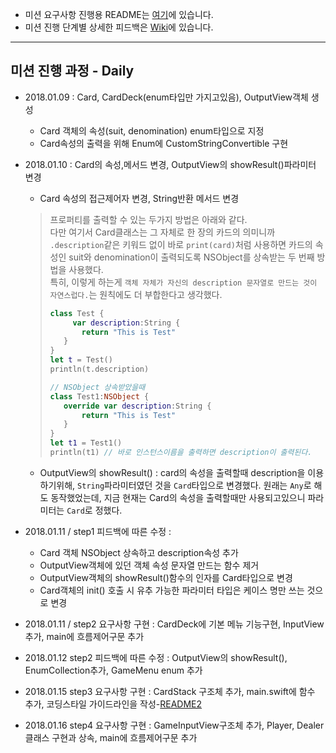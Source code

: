 - 미션 요구사항 진행용 README는 [여기](https://github.com/youth27/swift-cardgame/blob/card-step3/README2.md)에 있습니다.
- 미션 진행 단계별 상세한 피드백은 [Wiki](https://github.com/youth27/swift-cardgame/wiki)에 있습니다.
***
## 미션 진행 과정 - Daily
- 2018.01.09 : Card, CardDeck(enum타입만 가지고있음), OutputView객체 생성
  - Card 객체의 속성(suit, denomination) enum타입으로 지정
  - Card속성의 출력을 위해 Enum에 CustomStringConvertible 구현
- 2018.01.10 : Card의 속성,메서드 변경, OutputView의 showResult()파라미터 변경
  - Card 속성의 접근제어자 변경, String반환 메서드 변경
  > 프로퍼티를 출력할 수 있는 두가지 방법은 아래와 같다. <br/>
  > 다만 여기서 Card클래스는 그 자체로 한 장의 카드의 의미니까 `.description`같은 키워드 없이 바로 `print(card)`처럼 사용하면 카드의 속성인 suit와 denomination이 출력되도록 NSObject를 상속받는 두 번째 방법을 사용했다. <br/>
  > 특히, 이렇게 하는게 `객체 자체가 자신의 description 문자열로 만드는 것이 자연스럽다.`는 원칙에도 더 부합한다고 생각했다.
  > ```swift
  > class Test {
  >      var description:String {
  >        return "This is Test"
  >    }
  >}
  >let t = Test()
  >println(t.description)
  >
  > // NSObject 상속받았을때
  >class Test1:NSObject {
  >    override var description:String {
  >        return "This is Test"
  >    }
  >}
  >let t1 = Test1()
  >println(t1) // 바로 인스턴스이름을 출력하면 description이 출력된다.
  > ```

  - OutputView의 showResult() : card의 속성을 출력할때 description을 이용하기위해, `String`파라미터였던 것을 `Card`타입으로 변경했다. 원래는 `Any`로 해도 동작했었는데, 지금 현재는 Card의 속성을 출력할때만 사용되고있으니 파라미터는 `Card`로 정했다.

- 2018.01.11 / step1 피드백에 따른 수정 :
  - Card 객체 NSObject 상속하고 description속성 추가
  - OutputView객체에 있던 객체 속성 문자열 만드는 함수 제거
  - OutputView객체의 showResult()함수의 인자를 Card타입으로 변경
  - Card객체의 init() 호출 시 유추 가능한 파라미터 타입은 케이스 명만 쓰는 것으로 변경

- 2018.01.11 / step2 요구사항 구현 : CardDeck에 기본 메뉴 기능구현, InputView추가, main에 흐름제어구문 추가

- 2018.01.12 step2 피드백에 따른 수정 : OutputView의 showResult(), EnumCollection추가, GameMenu enum 추가
- 2018.01.15 step3 요구사항 구현 : CardStack 구조체 추가, main.swift에 함수 추가, 코딩스타일 가이드라인을 작성-[README2](https://github.com/youth27/swift-cardgame/blob/card-step3/README2.md)
- 2018.01.16 step4 요구사항 구현 : GameInputView구조체 추가, Player, Dealer클래스 구현과 상속, main에 흐름제어구문 추가
